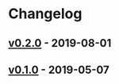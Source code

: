 # Changelog

## [v0.2.0] - 2019-08-01

## [v0.1.0] - 2019-05-07

[v0.2.0]: https://github.com/beblueapp/redux-async/compare/v0.1.0...v0.2.0
[v0.1.0]: https://github.com/beblueapp/redux-async/releases/tag/v0.1.0
